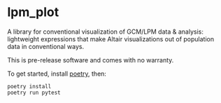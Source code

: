 # lpm_plot

A library for conventional visualization of GCM/LPM data & analysis: lightweight expressions
that make Altair visualizations out of population data in conventional ways.

This is pre-release software and comes with no warranty.

To get started, install [poetry](https://github.com/python-poetry/), then:

```
poetry install
poetry run pytest
```

